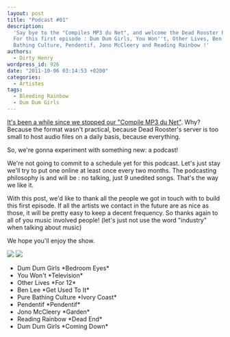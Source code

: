 ```yaml
---
layout: post
title: "Podcast #01"
description:
  'Say bye to the "Compiles MP3 du Net", and welcome the Dead Rooster Podcast !
  For this first episode : Dum Dum Girls, You Won''t, Other Lives, Ben Lee, Pure
  Bathing Culture, Pendentif, Jono McCleery and Reading Rainbow !'
authors:
  - Dirty Henry
wordpress_id: 926
date: "2011-10-06 03:14:53 +0200"
categories:
  - Artistes
tags:
  - Bleeding Rainbow
  - Dum Dum Girls
---
```


[It's been a while since we stopped our "Compile MP3 du Net"](725). Why? Because
the format wasn't practical, because Dead Rooster's server is too small to host
audio files on a daily basis, because everything.

So, we're gonna experiment with something new: a podcast!

We're not going to commit to a schedule yet for this podcast. Let's just stay
we'll try to put one online at least once every two months. The podcasting
philosophy is and will be : no talking, just 9 unedited songs. That's the way we
like it.

With this post, we'd like to thank all the people we got in touch with to build
this first episode. If all the artists we contact in the future are as nice as
those, it will be pretty easy to keep a decent frequency. So thanks again to all
of you music involved people! (let's just not use the word "industry" when
talking about music)

We hope you'll enjoy the show.

<a href="http://feeds.feedburner.com/deadroosterpodcast"><img src="/squelettes/images/podcast-rss-button.png" /></a>
<a href="itpc://feeds.feedburner.com/deadroosterpodcast"><img src="/squelettes/images/podcast-itunes-button.png" /></a>

<ul class="polaroids">
<li><div class=polaroid><img481>Dum Dum Girls
*Bedroom Eyes*</div></li>
<li><div class=polaroid><img482>You Won't
*Television*</div></li>
<li><div class=polaroid><img483>Other Lives
*For 12*</div></li>
<li><div class=polaroid><img484>Ben Lee
*Get Used To It*</div></li>
<li><div class=polaroid><img485>Pure Bathing Culture
*Ivory Coast*</div></li>
<li><div class=polaroid><img486>Pendentif
*Pendentif*</div></li>
<li><div class=polaroid><img487>Jono McCleery
*Garden*</div></li>
<li><div class=polaroid><img488>Reading Rainbow
*Dead End*</div></li>
<li><div class=polaroid><img481>Dum Dum Girls
*Coming Down*</div></li>
</ul>
